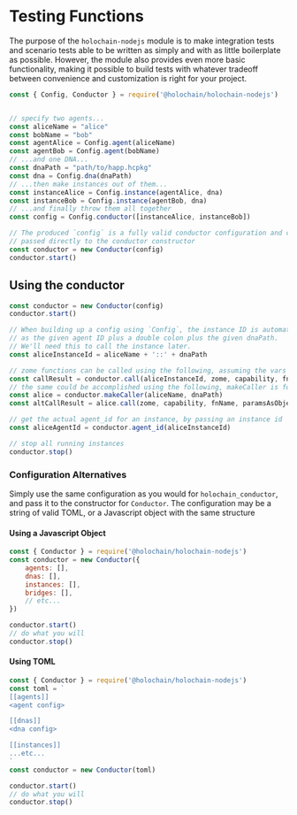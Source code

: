 # Testing Functions

The purpose of the `holochain-nodejs` module is to make integration tests and scenario tests able to be written as simply and with as little boilerplate as possible. However, the module also provides even more basic functionality, making it possible to build tests with whatever tradeoff between convenience and customization is right for your project.

```javascript
const { Config, Conductor } = require('@holochain/holochain-nodejs')


// specify two agents...
const aliceName = "alice"
const bobName = "bob"
const agentAlice = Config.agent(aliceName)
const agentBob = Config.agent(bobName)
// ...and one DNA...
const dnaPath = "path/to/happ.hcpkg"
const dna = Config.dna(dnaPath)
// ...then make instances out of them...
const instanceAlice = Config.instance(agentAlice, dna)
const instanceBob = Config.instance(agentBob, dna)
// ...and finally throw them all together 
const config = Config.conductor([instanceAlice, instanceBob])

// The produced `config` is a fully valid conductor configuration and can be
// passed directly to the conductor constructor
const conductor = new Conductor(config)
conductor.start()
```

## Using the conductor

```javascript
const conductor = new Conductor(config)
conductor.start()

// When building up a config using `Config`, the instance ID is automatically assigned
// as the given agent ID plus a double colon plus the given dnaPath.
// We'll need this to call the instance later.
const aliceInstanceId = aliceName + '::' + dnaPath

// zome functions can be called using the following, assuming the vars are defined with valid values
const callResult = conductor.call(aliceInstanceId, zome, capability, fnName, paramsAsObject)
// the same could be accomplished using the following, makeCaller is for convenience
const alice = conductor.makeCaller(aliceName, dnaPath)
const altCallResult = alice.call(zome, capability, fnName, paramsAsObject)

// get the actual agent_id for an instance, by passing an instance id
const aliceAgentId = conductor.agent_id(aliceInstanceId)

// stop all running instances
conductor.stop()
```

### Configuration Alternatives

Simply use the same configuration as you would for `holochain_conductor`, and pass it to the constructor for `Conductor`. The configuration may be a string of valid TOML, or a Javascript object with the same structure

#### Using a Javascript Object

```javascript
const { Conductor } = require('@holochain/holochain-nodejs')
const conductor = new Conductor({
    agents: [],
    dnas: [],
    instances: [],
    bridges: [],
    // etc...
})

conductor.start()
// do what you will
conductor.stop()
```

#### Using TOML

```javascript
const { Conductor } = require('@holochain/holochain-nodejs')
const toml = `
[[agents]]
<agent config>

[[dnas]]
<dna config>

[[instances]]
...etc...
`
const conductor = new Conductor(toml)

conductor.start()
// do what you will
conductor.stop()
```

